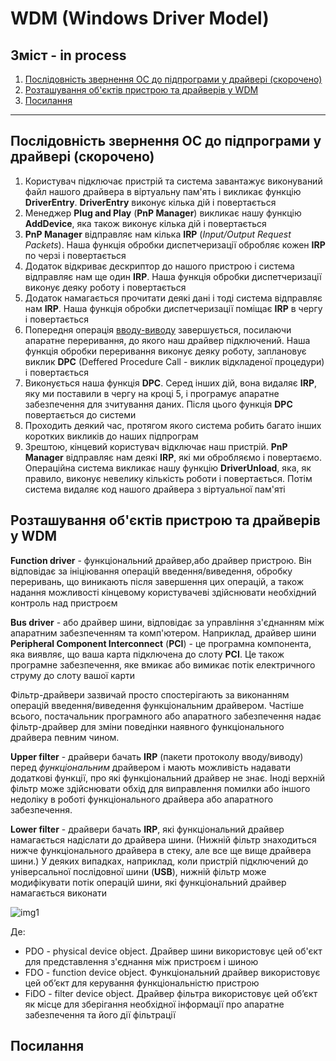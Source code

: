 # WDM (Windows Driver Model)

## Зміст - in process
1. [Послідовність звернення ОС до підпрограми у драйвері (скорочено)](#r1)
2. [Розташування об'єктів пристрою та драйверів у WDM](#r2)
20. [Посилання](#references)
______


## <a name="r1">Послідовність звернення ОС до підпрограми у драйвері (скорочено)</a>

1. Користувач підключає пристрій та система завантажує виконуваний файл нашого драйвера в віртуальну пам'ять і викликає функцію **DriverEntry**. **DriverEntry** виконує кілька дій і повертається
2. Менеджер **Plug and Play** (**PnP Manager**) викликає нашу функцію **AddDevice**, яка також виконує кілька дій і повертається
3. **PnP Manager** відправляє нам кілька **IRP** (*Input/Output Request Packets*). Наша функція обробки диспетчеризації обробляє кожен **IRP** по черзі і повертається
4. Додаток відкриває дескриптор до нашого пристрою і система відправляє нам ще один **IRP**. Наша функція обробки диспетчеризації виконує деяку роботу і повертається
5. Додаток намагається прочитати деякі дані і тоді система відправляє нам **IRP**. Наша функція обробки диспетчеризації поміщає **IRP** в чергу і повертається
6. Попередня операція <u>вводу-виводу</u> завершується, посилаючи апаратне переривання, до якого наш драйвер підключений. Наша функція обробки переривання виконує деяку роботу, заплановує виклик **DPC** (Deffered Procedure Call - виклик відкладеної процедури) і повертається
7. Виконується наша функція **DPC**. Серед інших дій, вона видаляє **IRP**, яку ми поставили в чергу на кроці 5, і програмує апаратне забезпечення для зчитування даних. Після цього функція **DPC** повертається до системи
8. Проходить деякий час, протягом якого система робить багато інших коротких викликів до наших підпрограм
9. Зрештою, кінцевий користувач відключає наш пристрій. **PnP Manager** відправляє нам деякі **IRP**, які ми обробляємо і повертаємо. Операційна система викликає нашу функцію **DriverUnload**, яка, як правило, виконує невелику кількість роботи і повертається. Потім система видаляє код нашого драйвера з віртуальної пам'яті

## <a name="r2">Розташування об'єктів пристрою та драйверів у WDM</a>

**Function driver** - функціональний драйвер,або драйвер пристрою. Він відповідає за ініціювання операцій введення/виведення, обробку переривань, що виникають після завершення цих операцій, а також надання можливості кінцевому користувачеві здійснювати необхідний контроль над пристроєм

**Bus driver** - або драйвер шини, відповідає за управління з'єднанням між апаратним забезпеченням та комп'ютером. Наприклад, драйвер шини **Peripheral Component Interconnect** (**PCI**) - це програмна компонента, яка виявляє, що ваша карта підключена до слоту **PCI**. Це також програмне забезпечення, яке вмикає або вимикає потік електричного струму до слоту вашої карти  

Фільтр-драйвери зазвичай просто спостерігають за виконанням операцій введення/виведення функціональним драйвером. Частіше всього, постачальник програмного або апаратного забезпечення надає фільтр-драйвер для зміни поведінки наявного функціонального драйвера певним чином. 

**Upper filter** - драйвери бачать **IRP** (пакети протоколу вводу/виводу) перед *функціональним* драйвером і мають можливість надавати додаткові функції, про які функціональний драйвер не знає. Іноді верхній фільтр може здійснювати обхід для виправлення помилки або іншого недоліку в роботі функціонального драйвера або апаратного забезпечення. 

**Lower filter** - драйвери бачать **IRP**, які функціональний драйвер намагається надіслати до драйвера шини. (Нижній фільтр знаходиться нижче функціонального драйвера в стеку, але все ще вище драйвера шини.) У деяких випадках, наприклад, коли пристрій підключений до універсальної послідовної шини (**USB**), нижній фільтр може модифікувати потік операцій шини, які функціональний драйвер намагається виконати

![img1](https://github.com/sotnikea/Drivers_Learn/raw/main/WDM/images/layering_of_device_objects_and_drivers.png)

Де:
- PDO - physical device object. Драйвер шини використовує цей об'єкт для представлення з'єднання між пристроєм і шиною
- FDO - function device object. Функціональний драйвер використовує цей об’єкт для керування функціональністю пристрою
- FiDO - filter device object. Драйвер фільтра використовує цей об’єкт як місце для зберігання необхідної інформації про апаратне забезпечення та його дії фільтрації

## <a name="references">Посилання</a>
